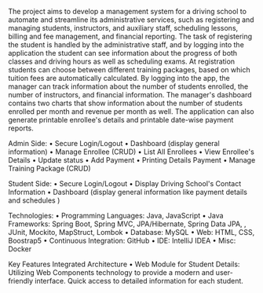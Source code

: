 The project aims to develop a management system for a driving school to automate and streamline its administrative services, such as registering and managing students, instructors, and auxiliary staff, scheduling lessons, billing and fee management, and financial reporting.
The task of registering the student is handled by the administrative staff, and by logging into the application the student can see information about the progress of both classes and driving hours as well as scheduling exams. At registration students can choose between different training packages, based on which tuition fees are automatically calculated.
By logging into the app, the manager can track information about the number of students enrolled, the number of instructors, and financial information. The manager's dashboard contains two charts that show information about the number of students enrolled per month and revenue per month as well.
The application can also generate printable enrollee's details and printable date-wise payment reports.

Admin Side:
•	Secure Login/Logout
•	Dashboard (display general information)
•	Manage Enrollee (CRUD)
•	List All Enrollees
•	View Enrollee's Details
•	Update status
•	Add Payment
•	Printing Details Payment
•	Manage Training Package (CRUD)


Student Side:
•	Secure Login/Logout
•	Display Driving School's Contact Information
•	Dashboard (display general information like payment details and schedules )


Technologies: 
•	Programming Languages: Java, JavaScript
•	Java Frameworks: Spring Boot, Spring MVC, JPA/Hibernate, Spring Data JPA, , JUnit, Mockito, MapStruct, Lombok
•	Database: MySQL
•	Web: HTML, CSS, Boostrap5
•	Continuous Integration: GitHub
•	IDE: IntelliJ IDEA
•	Misc: Docker

Key Features
 Integrated Architecture
•	Web Module for Student Details: Utilizing Web Components technology to provide a modern and user-friendly interface. Quick access to detailed information for each student.

